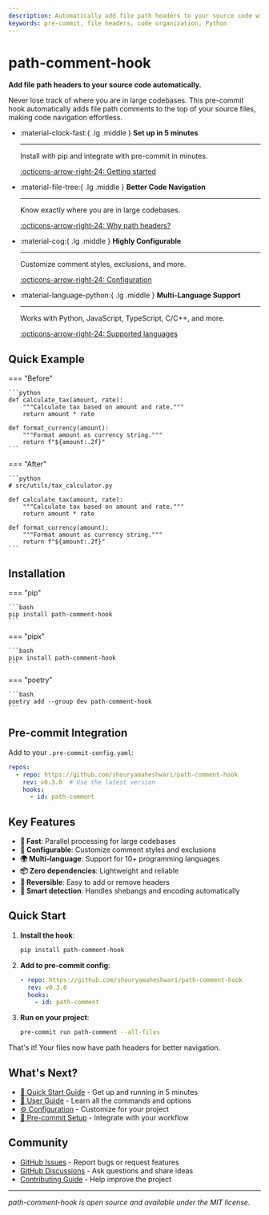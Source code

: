 ```yaml
---
description: Automatically add file path headers to your source code with path-comment-hook
keywords: pre-commit, file headers, code organization, Python
---
```


# path-comment-hook

**Add file path headers to your source code automatically.**

Never lose track of where you are in large codebases. This pre-commit hook automatically adds file path comments to the top of your source files, making code navigation effortless.

<div class="grid cards" markdown>

-   :material-clock-fast:{ .lg .middle } **Set up in 5 minutes**

    ---

    Install with pip and integrate with pre-commit in minutes.

    [:octicons-arrow-right-24: Getting started](getting-started/installation.md)

-   :material-file-tree:{ .lg .middle } **Better Code Navigation**

    ---

    Know exactly where you are in large codebases.

    [:octicons-arrow-right-24: Why path headers?](getting-started/why-path-headers.md)

-   :material-cog:{ .lg .middle } **Highly Configurable**

    ---

    Customize comment styles, exclusions, and more.

    [:octicons-arrow-right-24: Configuration](user-guide/configuration.md)

-   :material-language-python:{ .lg .middle } **Multi-Language Support**

    ---

    Works with Python, JavaScript, TypeScript, C/C++, and more.

    [:octicons-arrow-right-24: Supported languages](user-guide/file-types.md)

</div>

## Quick Example

=== "Before"

    ```python
    def calculate_tax(amount, rate):
        """Calculate tax based on amount and rate."""
        return amount * rate

    def format_currency(amount):
        """Format amount as currency string."""
        return f"${amount:.2f}"
    ```

=== "After"

    ```python
    # src/utils/tax_calculator.py

    def calculate_tax(amount, rate):
        """Calculate tax based on amount and rate."""
        return amount * rate

    def format_currency(amount):
        """Format amount as currency string."""
        return f"${amount:.2f}"
    ```

## Installation

=== "pip"

    ```bash
    pip install path-comment-hook
    ```

=== "pipx"

    ```bash
    pipx install path-comment-hook
    ```

=== "poetry"

    ```bash
    poetry add --group dev path-comment-hook
    ```

## Pre-commit Integration

Add to your `.pre-commit-config.yaml`:

```yaml
repos:
  - repo: https://github.com/shouryamaheshwari/path-comment-hook
    rev: v0.3.0  # Use the latest version
    hooks:
      - id: path-comment
```

## Key Features

- **🚀 Fast**: Parallel processing for large codebases
- **🔧 Configurable**: Customize comment styles and exclusions
- **🌍 Multi-language**: Support for 10+ programming languages
- **📦 Zero dependencies**: Lightweight and reliable
- **🔄 Reversible**: Easy to add or remove headers
- **🎯 Smart detection**: Handles shebangs and encoding automatically

## Quick Start

1. **Install the hook**:
   ```bash
   pip install path-comment-hook
   ```

2. **Add to pre-commit config**:
   ```yaml
   - repo: https://github.com/shouryamaheshwari/path-comment-hook
     rev: v0.3.0
     hooks:
       - id: path-comment
   ```

3. **Run on your project**:
   ```bash
   pre-commit run path-comment --all-files
   ```

That's it! Your files now have path headers for better navigation.

## What's Next?

- [🚀 Quick Start Guide](getting-started/quick-start.md) - Get up and running in 5 minutes
- [📖 User Guide](user-guide/cli-usage.md) - Learn all the commands and options
- [⚙️ Configuration](user-guide/configuration.md) - Customize for your project
- [🔧 Pre-commit Setup](user-guide/pre-commit-setup.md) - Integrate with your workflow

## Community

- [GitHub Issues](https://github.com/shouryamaheshwari/path-comment-hook/issues) - Report bugs or request features
- [GitHub Discussions](https://github.com/shouryamaheshwari/path-comment-hook/discussions) - Ask questions and share ideas
- [Contributing Guide](contributing/development.md) - Help improve the project

---

*path-comment-hook is open source and available under the MIT license.*
